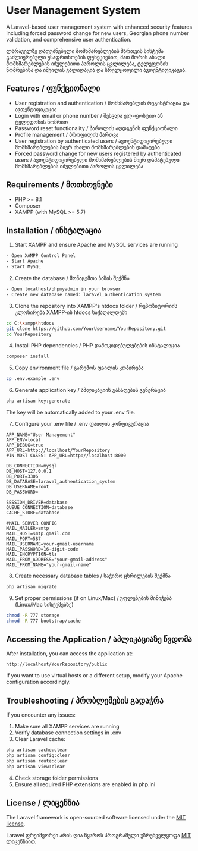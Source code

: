 # User Management System

A Laravel-based user management system with enhanced security features including forced password change for new users, Georgian phone number validation, and comprehensive user authentication.

ლარაველზე დაფუძნებული მომხმარებლების მართვის სისტემა გაძლიერებული უსაფრთხოების ფუნქციებით, მათ შორის ახალი მომხმარებლების იძულებითი პაროლის ცვლილება, ტელეფონის ნომრებისა და იმეილის ვალიდაცია და სრულყოფილი ავთენტიფიკაცია.

## Features / ფუნქციონალი

- User registration and authentication / მომხმარებლის რეგისტრაცია და ავთენტიფიკაცია
- Login with email or phone number / შესვლა ელ-ფოსტით ან ტელეფონის ნომრით
- Password reset functionality / პაროლის აღდგენის ფუნქციონალი
- Profile management / პროფილის მართვა
- User registration by authenticated users / ავთენტიფიცირებული მომხმარებლების მიერ ახალი მომხმარებლების დამატება
- Forced password change for new users registered by authenticated users / ავთენტიფიცირებული მომხმარებლების მიერ დამატებული მომხმარებლების იძულებითი პაროლის ცვლილება

## Requirements / მოთხოვნები

- PHP >= 8.1
- Composer
- XAMPP (with MySQL >= 5.7)

## Installation / ინსტალაცია

1. Start XAMPP and ensure Apache and MySQL services are running
```bash
- Open XAMPP Control Panel
- Start Apache
- Start MySQL
```

2. Create the database / მონაცემთა ბაზის შექმნა
```bash
- Open localhost/phpmyadmin in your browser
- Create new database named: laravel_authentication_system
```

3. Clone the repository into XAMPP's htdocs folder / რეპოზიტორიის კლონირება XAMPP-ის htdocs საქაღალდეში
```bash
cd C:\xampp\htdocs
git clone https://github.com/YourUsername/YourRepository.git
cd YourRepository
```

4. Install PHP dependencies / PHP დამოკიდებულებების ინსტალაცია
```bash
composer install
```

5. Copy environment file / გარემოს ფაილის კოპირება
```bash
cp .env.example .env
```

6. Generate application key / აპლიკაციის გასაღების გენერაცია
```bash
php artisan key:generate
```
The key will be automatically added to your .env file.

7. Configure your .env file / .env ფაილის კონფიგურაცია
```env
APP_NAME="User Management"
APP_ENV=local
APP_DEBUG=true
APP_URL=http://localhost/YourRepository
#IN MOST CASES: APP_URL=http://localhost:8000

DB_CONNECTION=mysql
DB_HOST=127.0.0.1
DB_PORT=3306
DB_DATABASE=laravel_authentication_system
DB_USERNAME=root
DB_PASSWORD=

SESSION_DRIVER=database
QUEUE_CONNECTION=database
CACHE_STORE=database

#MAIL SERVER CONFIG
MAIL_MAILER=smtp
MAIL_HOST=smtp.gmail.com
MAIL_PORT=587
MAIL_USERNAME=your-gmail-username
MAIL_PASSWORD=16-digit-code
MAIL_ENCRYPTION=tls
MAIL_FROM_ADDRESS="your-gmail-address"
MAIL_FROM_NAME="your-gmail-name"
```

8. Create necessary database tables / საჭირო ცხრილების შექმნა
```bash
php artisan migrate
```

9. Set proper permissions (if on Linux/Mac) / უფლებების მინიჭება (Linux/Mac სისტემებზე)
```bash
chmod -R 777 storage
chmod -R 777 bootstrap/cache
```

## Accessing the Application / აპლიკაციაზე წვდომა

After installation, you can access the application at:
```
http://localhost/YourRepository/public
```

If you want to use virtual hosts or a different setup, modify your Apache configuration accordingly.

## Troubleshooting / პრობლემების გადაჭრა

If you encounter any issues:

1. Make sure all XAMPP services are running
2. Verify database connection settings in .env
3. Clear Laravel cache:
```bash
php artisan cache:clear
php artisan config:clear
php artisan route:clear
php artisan view:clear
```
4. Check storage folder permissions
5. Ensure all required PHP extensions are enabled in php.ini

## License / ლიცენზია

The Laravel framework is open-sourced software licensed under the [MIT license](https://opensource.org/licenses/MIT).

Laravel ფრეიმვორქი არის ღია წყაროს პროგრამული უზრუნველყოფა [MIT ლიცენზიით](https://opensource.org/licenses/MIT).